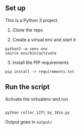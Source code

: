 ## Set up

This is a Python 3 project.

1. Clone the repo

2. Create a virtual env and start it

```
python3 -m venv env
source env/bin/activate
```

3. Install the PIP requirements

```
pip install -r requirements.txt
```

## Run the script

Activate the virtualenv and run

```

python roller_12ft_by_18in.py
```

Output goes in `output/`
